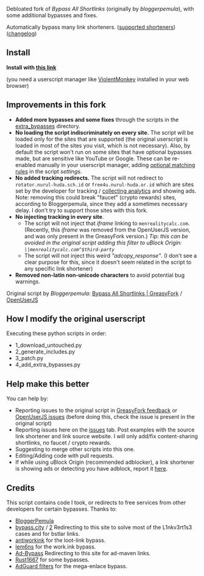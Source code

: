Debloated fork of *Bypass All Shortlinks* (originally by *bloggerpemula*), with some additional bypasses and fixes.

Automatically bypass many link shorteners.
([supported shorteners](https://codeberg.org/Amm0ni4/bypass-all-shortlinks-debloated/src/branch/main/supported_sites.txt)) ([changelog](https://codeberg.org/Amm0ni4/bypass-all-shortlinks-debloated/commits/branch/main/Bypass_All_Shortlinks.user.js))

## Install
**Install with [this link](https://codeberg.org/Amm0ni4/bypass-all-shortlinks-debloated/raw/branch/main/Bypass_All_Shortlinks.user.js)**

(you need a userscript manager like [ViolentMonkey](https://violentmonkey.github.io/) installed in your web browser)

## Improvements in this fork
- **Added more bypasses and some fixes** through the scripts in the [extra_bypasses](https://codeberg.org/Amm0ni4/bypass-all-shortlinks-debloated/src/branch/main/extra_bypasses) directory.
- **No loading the script indiscriminately on every site.** The script will be loaded only for the sites that are supported (the original userscript is loaded in most of the sites you visit, which is not necessary). Also, by default the script won't run on some sites that have optional bypasses made, but are sensitive like YouTube or Google. These can be re-enabled manually in your userscript manager, adding [optional matching rules](https://codeberg.org/Amm0ni4/bypass-all-shortlinks-debloated/src/branch/main/docs/optional_matching_rules.md) in the script _settings_.
- **No added tracking redirects.** The script will not redirect to `rotator.nurul-huda.sch.id` or `free4u.nurul-huda.or.id` which are sites set by the developer for tracking / [collecting analytics](https://i.ibb.co/D1zYG1v/topcountry17-04-2023.jpg) and showing ads. Note: removing this could break "faucet" (crypto rewards) sites, according to Bloggerpemula, since they add a sometimes necessary delay. I don't try to support those sites with this fork.
- **No injecting tracking in every site**. 
    - The script will not inject that _iframe_ linking to `menrealitycalc.com`. (Recently, this _iframe_ was removed from the OpenUserJS version, and was only present in the GreasyFork version.)
    _Tip: this can be avoided in the original script adding this filter to uBlock Origin: `||menrealitycalc.com^$third-party`_
    - The script will not inject this weird _"adcopy_response"_. (I don't see a clear purpose for this, since it doesn't seem related in the script to any specific link shortener)
- **Removed non-latin non-unicode characters** to avoid potential bug warnings.

Original script by *Bloggerpemula*: [Bypass All Shortlinks | GreasyFork](https://greasyfork.org/scripts/431691) / [OpenUserJS](https://openuserjs.org/scripts/Bloggerpemula/Bypass_All_Shortlinks_Manual_Captcha)

## How I modify the original userscript
Executing these python scripts in order:
- 1_download_untouched.py
- 2_generate_includes.py
- 3_patch.py
- 4_add_extra_bypasses.py

## Help make this better
You can help by:
- Reporting issues to the original script in [GreasyFork feedback](https://greasyfork.org/scripts/431691/feedback) or [OpenUserJS issues](https://openuserjs.org/scripts/Bloggerpemula/Bypass_All_Shortlinks_Manual_Captcha/issues) (before doing this, check the issue is present in the original script)
- Reporting issues here on the [issues](https://codeberg.org/Amm0ni4/bypass-all-shortlinks-debloated/issues) tab. Post examples with the source link shortener and link source website. I will only add/fix content-sharing shortlinks, no faucet / crypto rewards.
- Suggesting to merge other scripts into this one.
- Editing/Adding code with pull requests.
- If while using uBlock Origin (recommended adblocker), a link shortener is showing ads or detecting you have adblock, report it [here](https://github.com/uBlockOrigin/uAssets/discussions/17361).

## Credits
This script contains code I took, or redirects to free services from other developers for certain bypasses.
Thanks to:
- [BloggerPemula](https://greasyfork.org/users/810571-bloggerpemula)
- [bypass.city](https://bypass.city/) / [2](https://adbypass.org/) Redirecting to this site to solve most of the L1nkv3rt1s3 cases and for bstlar links.
- [antiworkink](https://greasyfork.org/users/1237543-antiworkink) for the loot-link bypass.
- [lem6ns](https://greasyfork.org/en/users/937794-lem6ns) for the work.ink bypass.
- [Ad-Bypass](https://adbypass.eu/) Redirecting to this site for ad-maven links.
- [Rust1667](https://greasyfork.org/users/980489-rust1667) for some bypasses.
- [AdGuard filters](https://github.com/AdguardTeam/AdguardFilters/) for the mega-enlace bypass.

